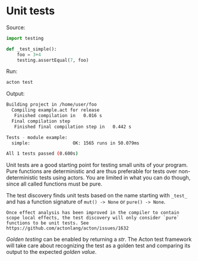 # Unit tests

Source:
```python
import testing

def _test_simple():
    foo = 3+4
    testing.assertEqual(7, foo)
```

Run:
```sh
acton test
```

Output:
```sh
Building project in /home/user/foo
  Compiling example.act for release
   Finished compilation in   0.016 s
  Final compilation step
   Finished final compilation step in   0.442 s

Tests - module example:
  simple:                OK: 1565 runs in 50.079ms

All 1 tests passed (0.600s)

```

Unit tests are a good starting point for testing small units of your program. Pure functions are deterministic and are thus preferable for tests over non-deterministic tests using actors. You are limited in what you can do though, since all called functions must be pure.

The test discovery finds unit tests based on the name starting with `_test_` and has a function signature of `mut() -> None` or `pure() -> None`.

```admonish
Once effect analysis has been improved in the compiler to contain scope local effects, the test discovery will only consider `pure` functions to be unit tests. See https://github.com/actonlang/acton/issues/1632
```

*Golden testing* can be enabled by returning a *str*. The Acton test framework will take care about recognizing the test as a golden test and comparing its output to the expected *golden value*.
